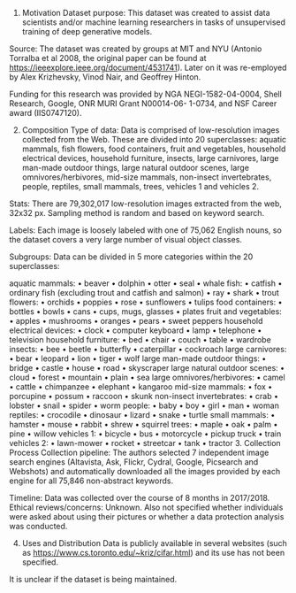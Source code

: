 1. Motivation
Dataset purpose:
This dataset was created to assist data scientists and/or machine learning researchers in tasks of unsupervised training of deep generative models.

Source:
The dataset was created by groups at MIT and NYU (Antonio Torralba et al 2008, the original paper can be found at https://ieeexplore.ieee.org/document/4531741). Later on it was re-employed by Alex Krizhevsky, Vinod Nair, and Geoffrey Hinton.

Funding for this research was provided by NGA NEGI-1582-04-0004, Shell Research, Google, ONR MURI Grant N00014-06- 1-0734, and NSF Career award (IIS0747120).

2. Composition
Type of data:
Data is comprised of low-resolution images collected from the Web. These are divided into 20 superclasses: aquatic mammals, fish flowers, food containers, fruit and vegetables, household electrical devices, household furniture, insects, large carnivores, large man-made outdoor things, large natural outdoor scenes, large omnivores/herbivores, mid-size mammals, non-insect invertebrates, people, reptiles, small mammals, trees, vehicles 1 and vehicles 2.

Stats:
There are 79,302,017 low-resolution images extracted from the web, 32x32 px. Sampling method is random and based on keyword search.

Labels:
Each image is loosely labeled with one of 75,062 English nouns, so the dataset covers a very large number of visual object classes.

Subgroups:
Data can be divided in 5 more categories within the 20 superclasses:

aquatic mammals: • beaver • dolphin • otter • seal • whale
fish: • catfish • ordinary fish (excluding trout and catfish and salmon) • ray • shark • trout
flowers: • orchids • poppies • rose • sunflowers • tulips
food containers: • bottles • bowls • cans • cups, mugs, glasses • plates
fruit and vegetables: • apples • mushrooms • oranges • pears • sweet peppers
household electrical devices: • clock • computer keyboard • lamp • telephone • television
household furniture: • bed • chair • couch • table • wardrobe
insects: • bee • beetle • butterfly • caterpillar • cockroach
large carnivores: • bear • leopard • lion • tiger • wolf
large man-made outdoor things: • bridge • castle • house • road • skyscraper
large natural outdoor scenes: • cloud • forest • mountain • plain • sea
large omnivores/herbivores: • camel • cattle • chimpanzee • elephant • kangaroo
mid-size mammals: • fox • porcupine • possum • raccoon • skunk
non-insect invertebrates: • crab • lobster • snail • spider • worm
people: • baby • boy • girl • man • woman
reptiles: • crocodile • dinosaur • lizard • snake • turtle
small mammals: • hamster • mouse • rabbit • shrew • squirrel
trees: • maple • oak • palm • pine • willow
vehicles 1: • bicycle • bus • motorcycle • pickup truck • train
vehicles 2: • lawn-mower • rocket • streetcar • tank • tractor
3. Collection Process
Collection pipeline:
The authors selected 7 independent image search engines (Altavista, Ask, Flickr, Cydral, Google, Picsearch and Webshots) and automatically downloaded all the images provided by each engine for all 75,846 non-abstract keywords.

Timeline: Data was collected over the course of 8 months in 2017/2018.
Ethical reviews/concerns:
Unknown. Also not specified whether individuals were asked about using their pictures or whether a data protection analysis was conducted.

4. Uses and Distribution
Data is publicly available in several websites (such as https://www.cs.toronto.edu/~kriz/cifar.html) and its use has not been specified.

It is unclear if the dataset is being maintained.